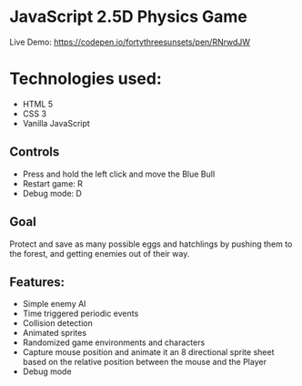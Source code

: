 # JavaScript 2.5D Physics Game

Live Demo: https://codepen.io/fortythreesunsets/pen/RNrwdJW

# Technologies used:
- HTML 5
- CSS 3
- Vanilla JavaScript

## Controls
- Press and hold the left click and move the Blue Bull
- Restart game: R
- Debug mode: D

## Goal
Protect and save as many possible eggs and hatchlings by pushing them to the forest, and getting enemies out of their way.

## Features:
- Simple enemy AI 
- Time triggered periodic events
- Collision detection
- Animated sprites
- Randomized game environments and characters
- Capture mouse position and animate it an 8 directional sprite sheet based on the relative position between the mouse and the Player
- Debug mode

